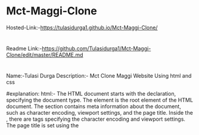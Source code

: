 # Mct-Maggi-Clone
Hosted-Link:-https://tulasidurga1.github.io/Mct-Maggi-Clone/
#
Readme Link:-https://github.com/Tulasidurga1/Mct-Maggi-Clone/edit/master/README.md
#
Name:-Tulasi Durga
Description:-
Mct Clone Maggi Website Using html and css


#explanation:
html:-
The HTML document starts with the <!DOCTYPE html> declaration, specifying the document type.
The <html> element is the root element of the HTML document.
The <head> section contains meta information about the document, such as character encoding, viewport settings, and the page title.
Inside the <head>, there are <meta> tags specifying the character encoding and viewport settings.
The page title is set using the <title> element.
External CSS files are linked using the <link> element, which includes links to Font Awesome and Bootstrap CSS libraries, as well as a local style.css file.
The <body> element represents the main content of the webpage.
The website is divided into different sections using <div> elements and <section> elements.
The navbar section is represented by a <div> with the class "navbar". It contains a background image, a logo, and a list of navigation items.
The main content section is represented by a <main> element containing a <div> with the id "home". It includes a heading, a search input field, and a set of buttons.
The recipes section is represented by a <section> element with the id "pic". It displays recipe cards with images, titles, ratings, and other details.
The other sections, such as "Sunday Maggi Masti," "Favourite Maggi," and "Recipes Side bar," follow a similar structure with images, headings, descriptions, and buttons.
The footer section is represented by a <footer> element containing social media icons and links, contact information, and legal information.
#
css:-
The CSS code sets some general styles using the * selector to reset margins, paddings, and font-family.
Specific styles are applied to different elements using class and id selectors.
The navbar section is styled with a background color, fixed position, and various alignments.
The main content section and other sections have background images and specific positioning and styling.
Buttons and cards have specific styles, including background colors, border-radius, and hover effects.
The footer section has a specific background color and is divided into different containers with flexbox for positioning.
Overall, the HTML and CSS code structure and styling aim to create a visually appealing and functional website for a Maggi clone, with navigation, recipe sections, and other relevant content.
